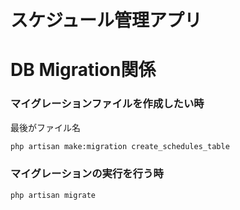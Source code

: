 スケジュール管理アプリ
====


# DB Migration関係

### マイグレーションファイルを作成したい時

最後がファイル名
```bash
php artisan make:migration create_schedules_table
```

### マイグレーションの実行を行う時

```bash
php artisan migrate
```
